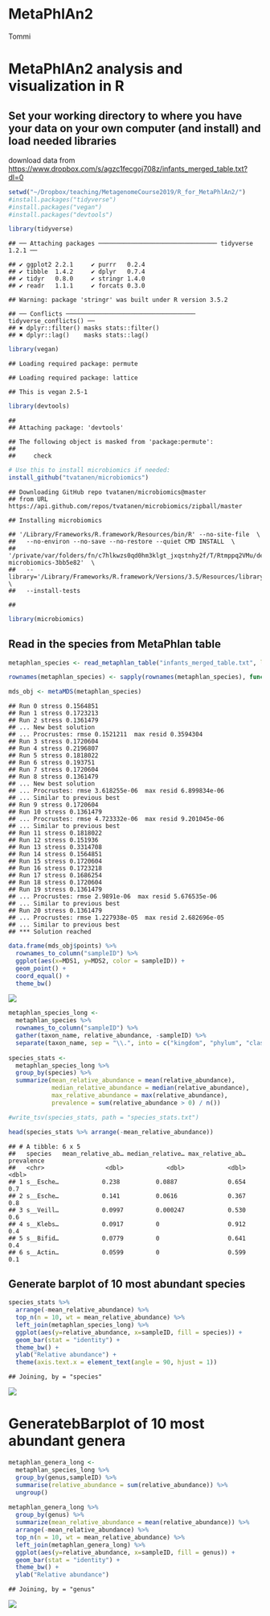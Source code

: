 MetaPhlAn2
================
Tommi

MetaPhlAn2 analysis and visualization in R
==========================================

Set your working directory to where you have your data on your own computer (and install) and load needed libraries
-------------------------------------------------------------------------------------------------------------------

download data from <https://www.dropbox.com/s/agzc1fecgoj708z/infants_merged_table.txt?dl=0>

``` r
setwd("~/Dropbox/teaching/MetagenomeCourse2019/R_for_MetaPhlAn2/")
#install.packages("tidyverse")
#install.packages("vegan")
#install.packages("devtools")

library(tidyverse)
```

    ## ── Attaching packages ───────────────────────────────── tidyverse 1.2.1 ──

    ## ✔ ggplot2 2.2.1     ✔ purrr   0.2.4
    ## ✔ tibble  1.4.2     ✔ dplyr   0.7.4
    ## ✔ tidyr   0.8.0     ✔ stringr 1.4.0
    ## ✔ readr   1.1.1     ✔ forcats 0.3.0

    ## Warning: package 'stringr' was built under R version 3.5.2

    ## ── Conflicts ──────────────────────────────────── tidyverse_conflicts() ──
    ## ✖ dplyr::filter() masks stats::filter()
    ## ✖ dplyr::lag()    masks stats::lag()

``` r
library(vegan)
```

    ## Loading required package: permute

    ## Loading required package: lattice

    ## This is vegan 2.5-1

``` r
library(devtools)
```

    ## 
    ## Attaching package: 'devtools'

    ## The following object is masked from 'package:permute':
    ## 
    ##     check

``` r
# Use this to install microbiomics if needed:
install_github("tvatanen/microbiomics")
```

    ## Downloading GitHub repo tvatanen/microbiomics@master
    ## from URL https://api.github.com/repos/tvatanen/microbiomics/zipball/master

    ## Installing microbiomics

    ## '/Library/Frameworks/R.framework/Resources/bin/R' --no-site-file  \
    ##   --no-environ --no-save --no-restore --quiet CMD INSTALL  \
    ##   '/private/var/folders/fn/c7hlkwzs0qd0hm3klgt_jxqstnhy2f/T/Rtmppq2VMu/devtoolsdf806ad278bd/tvatanen-microbiomics-3bb5e82'  \
    ##   --library='/Library/Frameworks/R.framework/Versions/3.5/Resources/library'  \
    ##   --install-tests

    ## 

``` r
library(microbiomics)
```

Read in the species from MetaPhlan table
----------------------------------------

``` r
metaphlan_species <- read_metaphlan_table("infants_merged_table.txt", lvl = 7, normalize = T)

rownames(metaphlan_species) <- sapply(rownames(metaphlan_species), function(x) strsplit(x, ".", fixed = T)[[1]][1])

mds_obj <- metaMDS(metaphlan_species)
```

    ## Run 0 stress 0.1564851 
    ## Run 1 stress 0.1723213 
    ## Run 2 stress 0.1361479 
    ## ... New best solution
    ## ... Procrustes: rmse 0.1521211  max resid 0.3594304 
    ## Run 3 stress 0.1720604 
    ## Run 4 stress 0.2196807 
    ## Run 5 stress 0.1818022 
    ## Run 6 stress 0.193751 
    ## Run 7 stress 0.1720604 
    ## Run 8 stress 0.1361479 
    ## ... New best solution
    ## ... Procrustes: rmse 3.618255e-06  max resid 6.899834e-06 
    ## ... Similar to previous best
    ## Run 9 stress 0.1720604 
    ## Run 10 stress 0.1361479 
    ## ... Procrustes: rmse 4.723332e-06  max resid 9.201045e-06 
    ## ... Similar to previous best
    ## Run 11 stress 0.1818022 
    ## Run 12 stress 0.151936 
    ## Run 13 stress 0.3314708 
    ## Run 14 stress 0.1564851 
    ## Run 15 stress 0.1720604 
    ## Run 16 stress 0.1723218 
    ## Run 17 stress 0.1686254 
    ## Run 18 stress 0.1720604 
    ## Run 19 stress 0.1361479 
    ## ... Procrustes: rmse 2.9891e-06  max resid 5.676535e-06 
    ## ... Similar to previous best
    ## Run 20 stress 0.1361479 
    ## ... Procrustes: rmse 1.227938e-05  max resid 2.682696e-05 
    ## ... Similar to previous best
    ## *** Solution reached

``` r
data.frame(mds_obj$points) %>%
  rownames_to_column("sampleID") %>%
  ggplot(aes(x=MDS1, y=MDS2, color = sampleID)) + 
  geom_point() +
  coord_equal() +
  theme_bw()
```

![](README_files/figure-markdown_github/unnamed-chunk-1-1.png)

``` r
metaphlan_species_long <-
  metaphlan_species %>%
  rownames_to_column("sampleID") %>%
  gather(taxon_name, relative_abundance, -sampleID) %>%
  separate(taxon_name, sep = "\\.", into = c("kingdom", "phylum", "class", "order", "family", "genus", "species"))
  
species_stats <- 
  metaphlan_species_long %>%
  group_by(species) %>%
  summarize(mean_relative_abundance = mean(relative_abundance),
            median_relative_abundance = median(relative_abundance),
            max_relative_abundance = max(relative_abundance),
            prevalence = sum(relative_abundance > 0) / n())

#write_tsv(species_stats, path = "species_stats.txt")

head(species_stats %>% arrange(-mean_relative_abundance))
```

    ## # A tibble: 6 x 5
    ##   species   mean_relative_ab… median_relative… max_relative_ab… prevalence
    ##   <chr>                 <dbl>            <dbl>            <dbl>      <dbl>
    ## 1 s__Esche…            0.238          0.0887              0.654        0.7
    ## 2 s__Esche…            0.141          0.0616              0.367        0.8
    ## 3 s__Veill…            0.0997         0.000247            0.530        0.6
    ## 4 s__Klebs…            0.0917         0                   0.912        0.4
    ## 5 s__Bifid…            0.0779         0                   0.641        0.4
    ## 6 s__Actin…            0.0599         0                   0.599        0.1

Generate barplot of 10 most abundant species
--------------------------------------------

``` r
species_stats %>% 
  arrange(-mean_relative_abundance) %>%
  top_n(n = 10, wt = mean_relative_abundance) %>% 
  left_join(metaphlan_species_long) %>%
  ggplot(aes(y=relative_abundance, x=sampleID, fill = species)) +
  geom_bar(stat = "identity") +
  theme_bw() +
  ylab("Relative abundance") +
  theme(axis.text.x = element_text(angle = 90, hjust = 1))
```

    ## Joining, by = "species"

![](README_files/figure-markdown_github/barplot-1.png)

GeneratebBarplot of 10 most abundant genera
===========================================

``` r
metaphlan_genera_long <- 
  metaphlan_species_long %>%
  group_by(genus,sampleID) %>%
  summarise(relative_abundance = sum(relative_abundance)) %>%
  ungroup()
  
metaphlan_genera_long %>%
  group_by(genus) %>%
  summarize(mean_relative_abundance = mean(relative_abundance)) %>%
  arrange(-mean_relative_abundance) %>%
  top_n(n = 10, wt = mean_relative_abundance) %>%
  left_join(metaphlan_genera_long) %>%
  ggplot(aes(y=relative_abundance, x=sampleID, fill = genus)) +
  geom_bar(stat = "identity") +
  theme_bw() +
  ylab("Relative abundance")
```

    ## Joining, by = "genus"

![](README_files/figure-markdown_github/unnamed-chunk-2-1.png)
